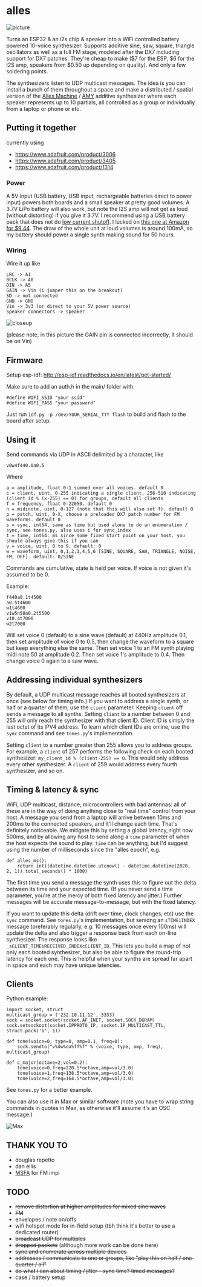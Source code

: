 # alles

![picture](https://raw.githubusercontent.com/bwhitman/synthserver/master/pics/IMG_2872.jpeg)

Turns an ESP32 & an i2s chip & speaker into a WiFi controlled battery powered 10-voice synthesizer. Supports additive sine, saw, square, triangle oscillators as well as a full FM stage, modeled after the DX7 including support for DX7 patches. They're cheap to make ($7 for the ESP, $6 for the I2S amp, speakers from $0.50 up depending on quality). And only a few soldering points. 

The synthesizers listen to UDP multicast messages. The idea is you can install a bunch of them throughout a space and make a distributed / spatial version of the [Alles Machine](https://en.wikipedia.org/wiki/Bell_Labs_Digital_Synthesizer) / [AMY](https://www.atarimax.com/jindroush.atari.org/achamy.html) additive synthesizer where each speaker represents up to 10 partials, all controlled as a group or individually from a laptop or phone or etc. 

## Putting it together 

currently using

* https://www.adafruit.com/product/3006 
* https://www.adafruit.com/product/3405
* https://www.adafruit.com/product/1314 

### Power 

A 5V input (USB battery, USB input, rechargeable batteries direct to power input) powers both boards and a small speaker at pretty good volumes. A 3.7V LiPo battery will also work, but note the I2S amp will not get as loud (without distorting) if you give it 3.7V. I recommend using a USB battery pack that does not do [low current shutoff](https://www.element14.com/community/groups/test-and-measurement/blog/2018/10/15/on-using-a-usb-battery-for-a-portable-project-power-supply). I lucked on [this one at Amazon for $9.44](https://www.amazon.com/gp/product/B00MWU1GGI). The draw of the whole unit at loud volumes is around 100mA, so my battery should power a single synth making sound for 50 hours. 

### Wiring

Wire it up like

```
LRC -> A1
BCLK -> A0
DIN -> A5
GAIN -> Vin (i jumper this on the breakout)
SD -> not connected
GND -> GND
Vin -> 3v3 (or direct to your 5V power source)
Speaker connectors -> speaker
```

![closeup](https://raw.githubusercontent.com/bwhitman/synthserver/master/pics/closeup.png)

(please note, in this picture the GAIN pin is connected incorrectly, it should be on Vin) 

## Firmware

Setup esp-idf: http://esp-idf.readthedocs.io/en/latest/get-started/

Make sure to add an auth.h in the main/ folder with 
```
#define WIFI_SSID "your ssid"
#define WIFI_PASS "your password"
```

Just run `idf.py -p /dev/YOUR_SERIAL_TTY flash` to build and flash to the board after setup.

## Using it

Send commands via UDP in ASCII delimited by a character, like

```
v0w4f440.0a0.5
```

Where
```
a = amplitude, float 0-1 summed over all voices. default 0
c = client, uint, 0-255 indicating a single client, 256-510 indicating (client_id % (x-255) == 0) for groups, default all clients
f = frequency, float 0-22050. default 0
n = midinote, uint, 0-127 (note that this will also set f). default 0
p = patch, uint, 0-X, choose a preloaded DX7 patch number for FM waveforms. default 0
s = sync, int64, same as time but used alone to do an enumeration / sync, see tones.py, also uses i for sync_index
t = time, int64: ms since some fixed start point on your host. you should always give this if you can
v = voice, uint, 0 to 9. default: 0
w = waveform, uint, 0,1,2,3,4,5,6 [SINE, SQUARE, SAW, TRIANGLE, NOISE, FM, OFF]. default: 0/SINE
```

Commands are cumulative, state is held per voice. If voice is not given it's assumed to be 0. 

Example:

```
f440a0.1t4500
a0.5t4600
w1t4600
v1w5n50a0.2t5500
v10.4t7000
w2t7000
```

Will set voice 0 (default) to a sine wave (default) at 440Hz amplitude 0.1, then set amplitude of voice 0 to 0.5, then change the waveform to a square but keep everything else the same. Then set voice 1 to an FM synth playing midi note 50 at amplitude 0.2. Then set voice 1's amplitude to 0.4. Then change voice 0 again to a saw wave.

## Addressing individual synthesizers

By default, a UDP multicast message reaches all booted synthesizers at once (see below for timing info.) If you want to address a single synth, or half or a quarter of them, use the `client` parameter. Keeping `client` off sends a message to all synths. Setting `client` to a number between 0 and 255 will only reach the synthesizer with that client ID. Client ID is simply the last octet of its IPV4 address. To learn which client IDs are online, use the `sync` command and see `tones.py`'s implementation.

Setting `client` to a number greater than 255 allows you to address groups. For example, a `client` of 257 performs the following check on each booted synthesizer: `my_client_id % (client-255) == 0`. This would only address every other synthesizer. A `client` of 259 would address every fourth synthesizer, and so on.

## Timing & latency & sync

WiFi, UDP multicast, distance, microcontrollers with bad antennas: all of these are in the way of doing anything close to "real time" control from your host. A message you send from a laptop will arrive between 10ms and 200ms to the connected speakers, and it'll change each time. That's definitely noticeable. We mitigate this by setting a global latency, right now 500ms, and by allowing any host to send along a `time` parameter of when the host expects the sound to play. `time` can be anything, but I'd suggest using the number of milliseconds since the "alles epoch", e.g.

```
def alles_ms():
    return int((datetime.datetime.utcnow() - datetime.datetime(2020, 2, 1)).total_seconds() * 1000)
```

The first time you send a message the synth uses this to figure out the delta between its time and your expected time. (If you never send a time parameter, you're at the mercy of both fixed latency and jitter.) Further messages will be accurate message-to-message, but with the fixed latency. 

If you want to update this delta (drift over time, clock changes, etc) use the `sync` command. See `tones.py`'s implementation, but senidng an `sTIMEiINDEX` message (preferably regularly, e.g. 10 messages once every 100ms) will update the delta and also trigger a response back from each on-line synthesizer. The response looks like `_sCLIENT_TIMEiRECEIVED_INDEXcCLIENT_ID`. This lets you build a map of not only each booted synthesizer, but also be able to figure the round-trip latency for each one. This is helpful when your synths are spread far apart in space and each may have unique latencies. 


## Clients

Python example:

```
import socket, struct
multicast_group = ('232.10.11.12', 3333)
sock = socket.socket(socket.AF_INET, socket.SOCK_DGRAM)
sock.setsockopt(socket.IPPROTO_IP, socket.IP_MULTICAST_TTL, struct.pack('b', 1))

def tone(voice=0, type=0, amp=0.1, freq=0):
    sock.sendto("v%dw%da%ff%f" % (voice, type, amp, freq), multicast_group)

def c_major(octave=2,vol=0.2):
    tone(voice=0,freq=220.5*octave,amp=vol/3.0)
    tone(voice=1,freq=138.5*octave,amp=vol/3.0)
    tone(voice=2,freq=164.5*octave,amp=vol/3.0)

```

See `tones.py` for a better example.

You can also use it in Max or similar software (note you have to wrap string commands in quotes in Max, as otherwise it'll assume it's an OSC message.)

![Max](https://raw.githubusercontent.com/bwhitman/synthserver/master/pics/max.png)

## THANK YOU TO

* douglas repetto
* dan ellis
* [MSFA](https://github.com/google/music-synthesizer-for-android) for FM impl

## TODO

* ~~remove distortion at higher amplitudes for mixed sine waves~~
* ~~FM~~
* envelopes / note on/offs
* wifi hotspot mode for in-field setup (tbh think it's better to use a dedicated router)
* ~~broadcast UDP for multiples~~
* ~~dropped packets~~ (although more work can be done here)
* ~~sync and enumerate across multiple devices~~
* ~~addresses / communicate to one or groups, like "play this on half / one-quarter / all"~~
* ~~do what i can about timing / jitter - sync time? timed messages?~~
* case / battery setup



